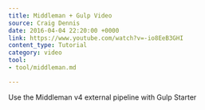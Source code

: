 ```yaml
---
title: Middleman + Gulp Video
source: Craig Dennis
date: 2016-04-04 22:20:00 +0000
link: https://www.youtube.com/watch?v=-io8EeB3GHI
content_type: Tutorial
category: video
tool:
- tool/middleman.md

---
```

Use the Middleman v4 external pipeline with Gulp Starter





